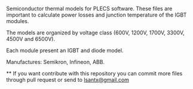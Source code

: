 Semiconductor thermal models for PLECS software. These files are important to calculate power losses and junction temperature of the IGBT modules.

The models are organized by voltage class (600V, 1200V, 1700V, 3300V, 4500V and 6500V).

Each module present an IGBT and diode model.

Manufactures: Semikron, Infineon, ABB.

** If you want contribute with this repository you can commit more files through pull request or send to lsantx@gmail.com
